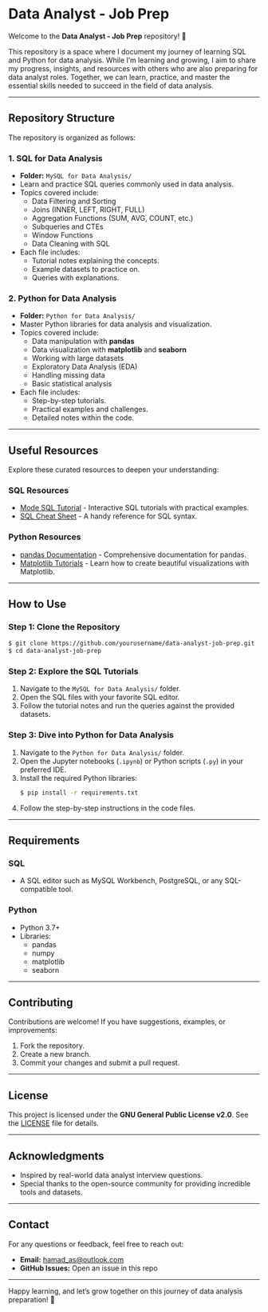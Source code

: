 # Data Analyst - Job Prep

Welcome to the **Data Analyst - Job Prep** repository! 🚀

This repository is a space where I document my journey of learning SQL and Python for data analysis. While I’m learning and growing, I aim to share my progress, insights, and resources with others who are also preparing for data analyst roles. Together, we can learn, practice, and master the essential skills needed to succeed in the field of data analysis.

---

## Repository Structure

The repository is organized as follows:

### **1. SQL for Data Analysis**
- **Folder:** `MySQL for Data Analysis/`
- Learn and practice SQL queries commonly used in data analysis.
- Topics covered include:
  - Data Filtering and Sorting
  - Joins (INNER, LEFT, RIGHT, FULL)
  - Aggregation Functions (SUM, AVG, COUNT, etc.)
  - Subqueries and CTEs
  - Window Functions
  - Data Cleaning with SQL
- Each file includes:
  - Tutorial notes explaining the concepts.
  - Example datasets to practice on.
  - Queries with explanations.

### **2. Python for Data Analysis**
- **Folder:** `Python for Data Analysis/`
- Master Python libraries for data analysis and visualization.
- Topics covered include:
  - Data manipulation with **pandas**
  - Data visualization with **matplotlib** and **seaborn**
  - Working with large datasets
  - Exploratory Data Analysis (EDA)
  - Handling missing data
  - Basic statistical analysis
- Each file includes:
  - Step-by-step tutorials.
  - Practical examples and challenges.
  - Detailed notes within the code.

---

## Useful Resources

Explore these curated resources to deepen your understanding:

### SQL Resources
- [Mode SQL Tutorial](https://mode.com/sql-tutorial/) - Interactive SQL tutorials with practical examples.
- [SQL Cheat Sheet](https://www.sqltutorial.org/sql-cheat-sheet/) - A handy reference for SQL syntax.

### Python Resources
- [pandas Documentation](https://pandas.pydata.org/docs/) - Comprehensive documentation for pandas.
- [Matplotlib Tutorials](https://matplotlib.org/stable/tutorials/index.html) - Learn how to create beautiful visualizations with Matplotlib.

---

## How to Use

### **Step 1: Clone the Repository**
```bash
$ git clone https://github.com/yourusername/data-analyst-job-prep.git
$ cd data-analyst-job-prep
```

### **Step 2: Explore the SQL Tutorials**
1. Navigate to the `MySQL for Data Analysis/` folder.
2. Open the SQL files with your favorite SQL editor.
3. Follow the tutorial notes and run the queries against the provided datasets.

### **Step 3: Dive into Python for Data Analysis**
1. Navigate to the `Python for Data Analysis/` folder.
2. Open the Jupyter notebooks (`.ipynb`) or Python scripts (`.py`) in your preferred IDE.
3. Install the required Python libraries:
   ```bash
   $ pip install -r requirements.txt
   ```
4. Follow the step-by-step instructions in the code files.

---

## Requirements

### **SQL**
- A SQL editor such as MySQL Workbench, PostgreSQL, or any SQL-compatible tool.

### **Python**
- Python 3.7+
- Libraries:
  - pandas
  - numpy
  - matplotlib
  - seaborn

---

## Contributing

Contributions are welcome! If you have suggestions, examples, or improvements:
1. Fork the repository.
2. Create a new branch.
3. Commit your changes and submit a pull request.

---

## License

This project is licensed under the **GNU General Public License v2.0**. See the [LICENSE](LICENSE) file for details.

---

## Acknowledgments

- Inspired by real-world data analyst interview questions.
- Special thanks to the open-source community for providing incredible tools and datasets.

---

## Contact

For any questions or feedback, feel free to reach out:
- **Email:** [hamad_as@outlook.com](mailto:hamad_as@outlook.com)
- **GitHub Issues:** Open an issue in this repo

---

Happy learning, and let’s grow together on this journey of data analysis preparation! 🎉
